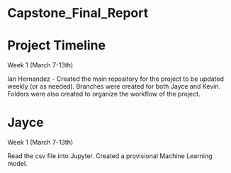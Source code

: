 # Capstone_Final_Report

# Project Timeline 

Week 1 (March 7-13th)

Ian Hernandez - Created the main repository for the project to be updated weekly (or as needed). Branches were created for both Jayce and Kevin. Folders were also created to organize the workflow of the project. 

# Jayce 

Week 1 (March 7-13th)

Read the csv file into Jupyter. Created a provisional Machine Learning model.